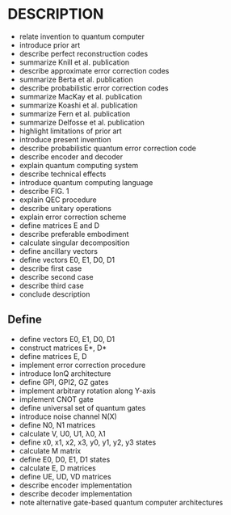 # DESCRIPTION

- relate invention to quantum computer
- introduce prior art
- describe perfect reconstruction codes
- summarize Knill et al. publication
- describe approximate error correction codes
- summarize Berta et al. publication
- describe probabilistic error correction codes
- summarize MacKay et al. publication
- summarize Koashi et al. publication
- summarize Fern et al. publication
- summarize Delfosse et al. publication
- highlight limitations of prior art
- introduce present invention
- describe probabilistic quantum error correction code
- describe encoder and decoder
- explain quantum computing system
- describe technical effects
- introduce quantum computing language
- describe FIG. 1
- explain QEC procedure
- describe unitary operations
- explain error correction scheme
- define matrices E and D
- describe preferable embodiment
- calculate singular decomposition
- define ancillary vectors
- define vectors E0, E1, D0, D1
- describe first case
- describe second case
- describe third case
- conclude description

## Define

- define vectors E0, E1, D0, D1
- construct matrices E*, D*
- define matrices E, D
- implement error correction procedure
- introduce lonQ architecture
- define GPI, GPI2, GZ gates
- implement arbitrary rotation along Y-axis
- implement CNOT gate
- define universal set of quantum gates
- introduce noise channel N(X)
- define N0, N1 matrices
- calculate V, U0, U1, λ0, λ1
- define x0, x1, x2, x3, y0, y1, y2, y3 states
- calculate M matrix
- define E0, D0, E1, D1 states
- calculate E, D matrices
- define UE, UD, VD matrices
- describe encoder implementation
- describe decoder implementation
- note alternative gate-based quantum computer architectures

